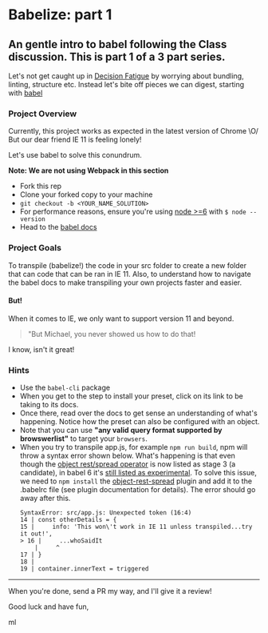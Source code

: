 # Babelize: part 1

## An gentle intro to babel following the Class discussion.  This is part 1 of a 3 part series.

Let's not get caught up in [Decision Fatigue](https://en.wikipedia.org/wiki/Decision_fatigue) by worrying about bundling, linting, structure etc.  Instead let's bite off pieces we can digest, starting with [babel](https://babeljs.io/)

### Project Overview

Currently, this project works as expected in the latest version of Chrome \O/
But our dear friend IE 11 is feeling lonely!

Let's use babel to solve this conundrum.

**Note: We are not using Webpack in this section**

* Fork this rep
* Clone your forked copy to your machine
* `git checkout -b <YOUR_NAME_SOLUTION>`
* For performance reasons, ensure you're using [node >=6](https://nodejs.org/en/) with `$ node --version`
* Head to the [babel docs](https://babeljs.io/docs/setup/#installation)

### Project Goals

To transpile (babelize!) the code in your src folder to create a new folder that can code that can be ran in IE 11. Also, to understand how to navigate the babel docs to make transpiling your own projects faster and easier.

#### But!

When it comes to IE, we only want to support version 11 and beyond.

> "But Michael, you never showed us how to do that!

I know, isn't it great!

### Hints

* Use the `babel-cli` package
* When you get to the step to install your preset, click on its link to be taking to its docs.  
* Once there, read over the docs to get sense an understanding of what's happening. Notice how the preset can also be configured with an object. 
* Note that you can use **"any valid query format supported by browswerlist"** to target your `browsers`.
* When you try to transpile app.js, for example `npm run build`, npm will throw a syntax error shown below. What's happening is that even though the [object rest/spread operator](https://developer.mozilla.org/en-US/docs/Web/JavaScript/Reference/Operators/Spread_operator) is now listed as stage 3 (a candidate), in babel 6 it's [still listed as experimental](http://babeljs.io/docs/plugins/#transform-plugins-experimental). To solve this issue, we need to `npm install` the [object-rest-spread](http://babeljs.io/docs/plugins/transform-object-rest-spread/) plugin and add it to the .babelrc file (see plugin documentation for details). The error should go away after this.
    ```
    SyntaxError: src/app.js: Unexpected token (16:4)
    14 | const otherDetails = {
    15 |     info: 'This won\'t work in IE 11 unless transpiled...try it out!',
    > 16 |     ...whoSaidIt
        |     ^
    17 | }
    18 |
    19 | container.innerText = triggered
    ```
---------------

When you're done, send a PR my way, and I'll give it a review!

Good luck and have fun,

ml